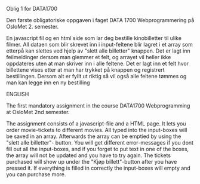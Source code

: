 Oblig 1 for DATA1700

Den første obligatoriske oppgaven i faget DATA 1700 Webprogrammering på OsloMet 2. semester. 

En javascript fil og en html side som lar deg bestille kinobilletter til ulike filmer. All dataen som blir skrevet inn i input-feltene blir lagret i et array som etterpå kan slettes 
ved hjelp av "slett alle billetter" knappen. Det er lagt inn feilmeldinger dersom man glemmer et felt, og arrayet vil heller ikke oppdateres uten at man skriver inn i alle feltene. 
Det er lagt inn et felt hvor billettene vises etter at man har trykket på knappen og registrert bestillingen. Dersom alt er fyllt ut riktig så vil også alle feltene tømmes og man 
kan legge inn en ny bestilling

ENGLISH

The first mandatory assignment in the course DATA1700 Webprogramming at OsloMet 2nd semester. 

The assignment consists of a javascript-file and a HTML page. It lets you order movie-tickets to different movies. All typed into the input-boxes will be saved in an array. Afterwards
the array can be emptied by using the "slett alle billetter"- button. You will get different error-messages if you dont fill out all the input-boxes, and if you forget to put text in
one of the boxes, the array will not be updated and you have to try again. The tickets purchased will show up under the "Kjøp billett"-button after you have pressed it. If everything is
filled in correctly the input-boxes will empty and you can purchase more. 
